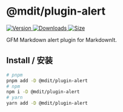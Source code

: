 # @mdit/plugin-alert

[![Version](https://img.shields.io/npm/v/@mdit/plugin-alert.svg?style=flat-square&logo=npm) ![Downloads](https://img.shields.io/npm/dm/@mdit/plugin-alert.svg?style=flat-square&logo=npm) ![Size](https://img.shields.io/bundlephobia/min/@mdit/plugin-alert?style=flat-square&logo=npm)](https://www.npmjs.com/package/@mdit/plugin-alert)

GFM Markdown alert plugin for MarkdownIt.

## Install / 安装

```bash
# pnpm
pnpm add -D @mdit/plugin-alert
# npm
npm i -D @mdit/plugin-alert
# yarn
yarn add -D @mdit/plugin-alert
```
